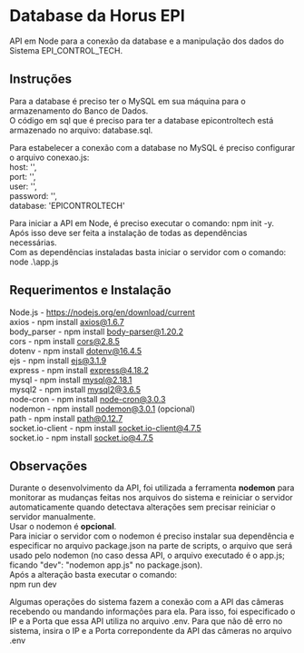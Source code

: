 # Database da Horus EPI

API em Node para a conexão da database e a manipulação dos dados do Sistema EPI_CONTROL_TECH.

## Instruções

Para a database é preciso ter o MySQL em sua máquina para o armazenamento do Banco de Dados.  
O código em sql que é preciso para ter a database epicontroltech está armazenado no arquivo: database.sql.  

Para estabelecer a conexão com a database no MySQL é preciso configurar o arquivo conexao.js:  
host: '',  
port: '',  
user: '',  
password: '',  
database: 'EPICONTROLTECH'  

Para iniciar a API em Node, é preciso executar o comando: npm init -y.  
Após isso deve ser feita a instalação de todas as dependências necessárias.  
Com as dependências instaladas basta iniciar o servidor com o comando:  
node .\app.js  

## Requerimentos e Instalação

Node.js  -  https://nodejs.org/en/download/current   
axios  -  npm install axios@1.6.7  
body_parser  -  npm install body-parser@1.20.2  
cors  -  npm install cors@2.8.5  
dotenv  -  npm install dotenv@16.4.5  
ejs  -  npm install ejs@3.1.9  
express  -  npm install express@4.18.2  
mysql  -  npm install mysql@2.18.1  
mysql2  -  npm install mysql2@3.6.5  
node-cron  -  npm install node-cron@3.0.3  
nodemon  -  npm install nodemon@3.0.1 (opcional)  
path  -  npm install path@0.12.7  
socket.io-client  -  npm install socket.io-client@4.7.5  
socket.io  -  npm install socket.io@4.7.5  

## Observações

Durante o desenvolvimento da API, foi utilizada a ferramenta **nodemon** para monitorar as mudanças feitas nos arquivos do sistema e reiniciar o servidor automaticamente quando detectava alterações sem precisar reiniciar o servidor manualmente.  
Usar o nodemon é **opcional**.  
Para iniciar o servidor com o nodemon é preciso instalar sua dependência e especificar no arquivo package.json na parte de scripts, o arquivo que será usado pelo nodemon (no caso dessa API, o arquivo executado é o app.js; ficando "dev": "nodemon app.js" no package.json).  
Após a alteração basta executar o comando:  
npm run dev  

Algumas operações do sistema fazem a conexão com a API das câmeras recebendo ou mandando informações para ela. Para isso, foi especificado o IP e a Porta que essa API utiliza no arquivo .env. Para que não dê erro no sistema, insira o IP e a Porta correpondente da API das câmeras no arquivo .env  
